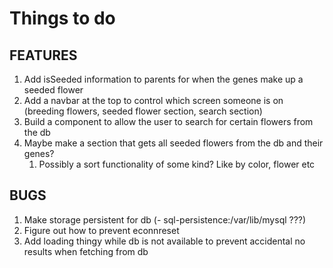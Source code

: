 # Things to do

## FEATURES

1. Add isSeeded information to parents for when the genes make up a seeded flower
2. Add a navbar at the top to control which screen someone is on (breeding flowers, seeded flower section, search section)
3. Build a component to allow the user to search for certain flowers from the db
4. Maybe make a section that gets all seeded flowers from the db and their genes?
   1. Possibly a sort functionality of some kind? Like by color, flower etc

## BUGS

1. Make storage persistent for db (- sql-persistence:/var/lib/mysql ???)
2. Figure out how to prevent econnreset
3. Add loading thingy while db is not available to prevent accidental no results when fetching from db
